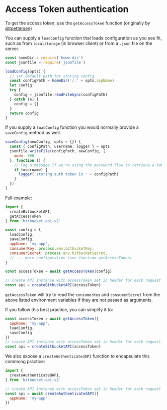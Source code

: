 # Access Token authentication

To get the access token, use the `getAccessToken` function (originally by [@tpettersen](https://bitbucket.org/tpettersen/bitbucket-auth-token/))

You can supply a `loadConfig` function that loads configuration as you see fit, such as from `localstorage` (in browser client) or from a `.json` file on the server.

```js
const homeDir = require('home-dir')
const jsonfile = require('jsonfile')

loadConfig(opts) {
  // set default path for storing config
  const configPath = homeDir('/.' + opts.appName)
  let config
  try {
    config = jsonfile.readFileSync(configPath)
  } catch (e) {
    config = {}
  }
  return config
}
```

If you supply a `loadConfig` function you would normally provide a `saveConfig` method as well.

```js
saveConfig(newConfig, opts = {}) {
  const { configPath, username, logger } = opts
  jsonfile.writeFile(configPath, newConfig, {
    mode: 600
  }, function () {
    // log a message if we're using the password flow to retrieve a token
    if (username) {
      logger('storing auth token in ' + configPath)
    }
  })
}
```

Full example:

```js
import {
  createBitbucketAPI,
  getAccessToken
} from 'bitbucket-api-v2'

const config = {
  loadConfig,
  saveConfig,
  appName: 'my-app',
  consumerKey: process.env.bitbucketKey,
  consumerSecret: process.env.bitbucketSecret,
  // ... more configuration (see function getAccessToken)
}

const accessToken = await getAccessToken(config)

// create API instance with accessToken set in header for each request
const api = createBitbucketAPI(accessToken)
```

`getAccessToken` will try to read the `consumerKey` and `consumerSecret` from the above listed environment variables if they are not passed as arguments.

If you follow this best practice, you can simplify it to:

```js
const accessToken = await getAccessToken({
  appName: 'my-app',
  loadConfig,
  saveConfig
})
// create API instance with accessToken set in header for each request
const api = createBitbucketAPI(accessToken)
```

We also expose a `createAuthenticatedAPI` function to encapsulate this commong practice:

```js
import {
  createAuthenticatedAPI,
} from 'bitbucket-api-v2'

// create API instance with accessToken set in header for each request
const api = await createAuthenticatedAPI({
  appName: 'my-app'
})
```
